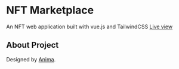 # NFT Marketplace
An NFT web application built with vue.js and TailwindCSS
[Live view](https://nft-marketplace-jossy-jones.vercel.app/)

## About Project
Designed by [Anima](https://www.figma.com/@anima).
